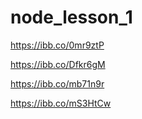 # node_lesson_1

https://ibb.co/0mr9ztP

https://ibb.co/Dfkr6gM

https://ibb.co/mb71n9r

https://ibb.co/mS3HtCw
